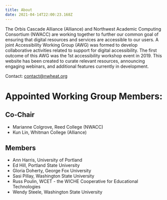 ```yaml
---
title: About
date: 2021-04-14T22:00:23.168Z
---
```


The Orbis Cascade Alliance (Alliance) and Northwest Academic Computing Consortium (NWACC) are working together to further our common goal of ensuring that digital resources and services are accessible to our users. A joint Accessibility Working Group (AWG) was formed to develop collaborative activities related to support for digital accessibility. The first outcome of this AWG was the 1st accessibility workshop event in 2019.  This website has been created to curate relevant resources, announcing engaging webinars, and additional features currently in development.

Contact: contact@nwheat.org

# Appointed Working Group Members:

## Co-Chair

- Marianne Colgrove, Reed College (NWACC)
- Kun Lin, Whitman College (Alliance)

## Members
- Ann Harris, University of Portland
- Ed Hill, Portland State University
- Gloria Doherty, George Fox University
- Sasi Pillay, Washington State University
- Russ Poulin, WCET - the WICHE Cooperative for Educational Technologies
- Wendy Steele, Washington State University


